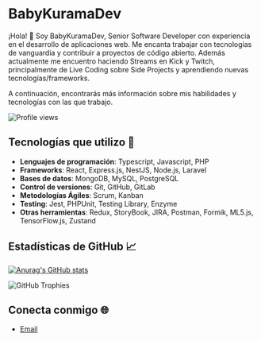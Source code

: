 # BabyKuramaDev

¡Hola! 👋 Soy BabyKuramaDev, Senior Software Developer con experiencia en el desarrollo de aplicaciones web. Me encanta trabajar con tecnologías de vanguardia y contribuir a proyectos de código abierto. Además actualmente me encuentro haciendo Streams en Kick y Twitch, principalmente de Live Coding sobre Side Projects y aprendiendo nuevas tecnologías/frameworks.

A continuación, encontrarás más información sobre mis habilidades y tecnologías con las que trabajo.

![Profile views](https://komarev.com/ghpvc/?username=KuramaBiju&color=blue)

## Tecnologías que utilizo 🚀

- **Lenguajes de programación**: Typescript, Javascript, PHP
- **Frameworks**: React, Express.js, NestJS, Node.js, Laravel
- **Bases de datos**: MongoDB, MySQL, PostgreSQL
- **Control de versiones**: Git, GitHub, GitLab
- **Metodologías Ágiles**: Scrum, Kanban
- **Testing**: Jest, PHPUnit, Testing Library, Enzyme
- **Otras herramientas**: Redux, StoryBook, JIRA, Postman, Formik, ML5.js, TensorFlow.js, Zustand

## Estadísticas de GitHub 📈

[![Anurag's GitHub stats](https://github-readme-stats.vercel.app/api?username=BabyKuramaDev&show_icons=true&theme=tokyonight&hide_border=true&locale=en)](https://github.com/anuraghazra/github-readme-stats)

![GitHub Trophies](https://github-profile-trophy.vercel.app/?username=BabyKuramaDev&theme=radical)



## Conecta conmigo 🌐

- [Email](mailto:jeronimoledesma0@gmail.com)
